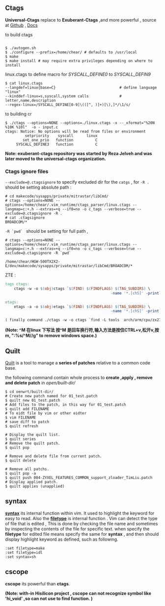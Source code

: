 ##  Ctags

**Universal-Ctags** replace to **Exuberant-Ctags**  ,and more powerful , source at [Github](<https://github.com/ universal-ctags/ctags>) , [Docs](<http://docs.ctags.io/en/latest/news.html?highlight=macro#defining-a-macro-in-cpreprocessor-input>)

to build ctags

```shell

$ ./autogen.sh
$ ./configure --prefix=/home/chear/ # defaults to /usr/local
$ make
$ make install # may require extra privileges depending on where to install
```



linux.ctags to define macro for *SYSCALL_DEFINE0*  to *SYSCALL_DEFIN9*

```shell
$ cat linux.ctags
--langdef=linux{base=C}								# define language "linux"
--kinddef-linux=s,syscall,system calls				# letter,name,description
--regex-linux=/SYSCALL_DEFINE[0-9]\(([^, )]+)[\),]*/\1/s/   
```

to building cr



```shell
$ ./ctags --options=NONE --options=./linux.ctags -x --_xformat="%20N %10K %10l"  -o - input.c
ctags: Notice: No options will be read from files or environment
         setpriority    syscall      linux
        set_one_prio   function          C
     SYSCALL_DEFINE3   function          C
```

**Note:  exuberant-ctags repository was started by Reza Jelveh and was later moved to the universal-ctags organization.**



### Ctags ignore files

``--exclude=@.ctagsignore``  to specify excluded dir for the ``catgs``  , for ``-R .``  should be setting absolute path :

```shell
# cd makecode/sysapps/private/mitrastar/libCmd/
# ctags --options=NONE --options=/home/chear/.vim_runtime/ctags_parser/linux.ctags --langmap=c:+.h --extras=+q --if0=no -o c_tags --verbose=true --exclude=@.ctagsignore -R .
# cat .ctagsignore
BROADCOM/* 
```

``-R `pwd` `` should be setting for full path ,

```shell
# ctags --options=NONE --options=/home/chear/.vim_runtime/ctags_parser/linux.ctags --langmap=c:+.h --extras=+q --if0=no -o c_tags --verbose=true --exclude=@.ctagsignore -R `pwd`

/home/chear/HGW-500TX2X2-E/dev/makecode/sysapps/private/mitrastar/libCmd/BROADCOM/*
```

ZTE :

```Makefile
tags ctags:
	ctags -w -o $(obj)ctags `$(FIND) $(FINDFLAGS) $(TAG_SUBDIRS) \
                                                -name '*.[chS]' -print`

etags:
    etags -a -o $(obj)etags `$(FIND) $(FINDFLAGS) $(TAG_SUBDIRS) \
                                                -name '*.[chS]' -print`

( finally command ./ctags -w -o ctags `find -L tools  arch/arm/cpu/zx279128s/ arch/arm/lib/ common/ drivers/crypto/ drivers/i2c/ drivers/mtd/ drivers/mtd/nand/ drivers/mtd/spi/ drivers/net/ drivers/net/phy/ drivers/rtc/ drivers/serial/ drivers/spi/ drivers/usb/ulpi/ lib/libfdt/ lib/ lib/lzma/ lib/lzo/ lib/zlib/ net/ board/zxic/zx279128sevb/ include -name '*.[chS]' -print` )
```

**(Note: ^M 在linux 下写法 按^M 是回车换行符,输入方法是按住CTRL+v,松开v,按m,  ":%s/^M//g" to remove windows space.)**



## Quilt

[Quilt](<http://savannah.nongnu.org/projects/quilt>) is a tool to manage a **series of patches** relative to a common code base.

the following command contain whole process to **create ,apply , remove and delete patch** in *open/built-dir/* 

```shell
$ cd oenwrt/built-dir/
# Create new patch named for 01_test.patch
$ quilt new 01_test.patch
# Add files to the patch, in this way for 01_test.patch
$ quilt add FILENAME
# To eidt file by vim or other eidter
$ vim FILENAME
# save diff to patch
$ quilt refresh

# Display the quilt list.
$ quilt series
# Remove the quilt patch.
$ quilt pop

# Remove and delete file from current patch.
$ quilt delete

# Remove all patchs.
$ quilt pop -a
$ quilt push 004-ZYXEL_FEATURES_COMMON_support_zloader_TimLiu.patch
# Display applied patch.
$ quilt applies (unapplied)
```



## syntax
**[syntax](<http://vimcdoc.sourceforge.net/doc/syntax.html#:syn-include>)** its internal function within vim.  It used to highlight the keyword for easy to read.  Also the **[filetype](<http://vimcdoc.sourceforge.net/doc/filetype.html#remove-filetype>)** is internal function . Vim can detect the type of file that is edited , This is done by checking the  file name and sometimes by inspecting the contents of the file for specific text. when specify the **filetype**  for edited file means  specify the same for **syntax** , and then should display highlight keyword as defined, such as following.

```vim
:set filetype=make
:set filetype=idl
:set syntax=sh
```



## cscope

**cscope** its powerful than **ctags**.

**(Note: with-in Hisilicon project , cscope  can not recognize symbol like 'hi_void' ,so can not use to find function. )**

